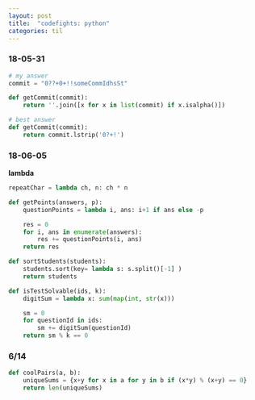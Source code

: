 ```yaml
---
layout: post
title:  "codefights: python"
categories: til
---
```




### 18-05-31

```python
# my answer
commit = "0??+0+!!someCommIdhsSt"

def getCommit(commit):
    return ''.join([x for x in list(commit) if x.isalpha()])

# best answer
def getCommit(commit):
    return commit.lstrip('0?+!')
```


### 18-06-05

**lambda**

```python
repeatChar = lambda ch, n: ch * n
```

```python
def getPoints(answers, p):
    questionPoints = lambda i, ans: i+1 if ans else -p

    res = 0
    for i, ans in enumerate(answers):
        res += questionPoints(i, ans)
    return res
```


```python
def sortStudents(students):
    students.sort(key= lambda s: s.split()[-1] )
    return students
```

```python
def isTestSolvable(ids, k):
    digitSum = lambda x: sum(map(int, str(x)))

    sm = 0
    for questionId in ids:
        sm += digitSum(questionId)
    return sm % k == 0
```

### 6/14

```python
def coolPairs(a, b):
    uniqueSums = {x+y for x in a for y in b if (x*y) % (x+y) == 0}
    return len(uniqueSums)
```


